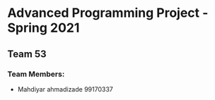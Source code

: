 # Advanced Programming Project - Spring 2021
## Team 53

### Team Members:
- Mahdiyar ahmadizade 99170337

